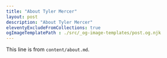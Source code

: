 ```yaml
---
title: "About Tyler Mercer"
layout: post
description: "About Tyler Mercer"
eleventyExcludeFromCollections: true
ogImageTemplatePath : ./src/_og-image-templates/post.og.njk
---
```


This line is from `content/about.md`.